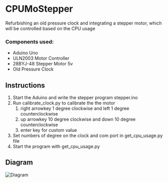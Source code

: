 # CPUMoStepper

Refurbishing an old pressure clock and integrating a stepper motor, which will be controlled based on the CPU usage

### Components used:
* Aduino Uno
* ULN2003 Motor Controller
* 28BYJ-48 Stepper Motor 5v
* Old Pressure Clock

## Instructions

1. Start the Aduino and write the stepper program stepper.ino
2. Run calibrate_clock.py to calibrate the the motor
    1. right arrowkey 1 degree clockwise and left 1 degree counterclockwise
    2. up arrowkey 10 degree clockwise and down 10 degree counterclockwise
    3. enter key for custom value
3. Set numbers of degree on the clock and com port in get_cpu_usage.py file
4. Start the program with get_cpu_usage.py

## Diagram

![Diagram](stepper/stepper.png)